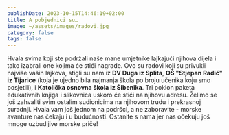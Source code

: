 ```yaml
---
publishDate: 2023-10-15T14:46:19+02:00
title: A pobjednici su…
image: ~/assets/images/radovi.jpg
category: false
tags: false
---
```

Hvala svima koji ste podržali naše mane umjetnike lajkajući njihova dijela i tako izabrali one kojima će stići nagrade. Ovo su radovi koji su privukli najviše vaših lajkova, stigli su nam iz **DV Duga iz Splita**, **OŠ "Stjepan Radić" iz Tijarice** (koja je ujedno bila najmanja škola po broju učenika koju smo posjetili), i **Katolička osnovna škola iz Šibenika**. Tri poklon paketa edukativnih knjiga i slikovnica  uskoro će stići na njihovu adresu. 
Želimo se još zahvaliti svim ostalim sudionicima na njihovom trudu i prekrasnoj suradnji. Hvala vam još jednom na podršci, a ne zaboravite - morske avanture nas čekaju i u budućnosti. Ostanite s nama jer nas očekuju još mnoge uzbudljive morske priče!